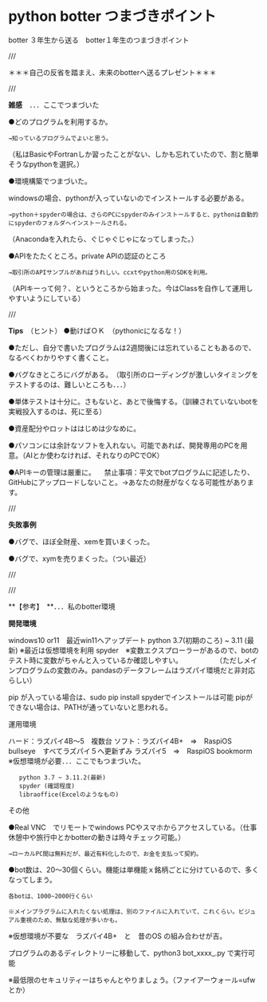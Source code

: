 # python botter つまづきポイント
botter ３年生から送る　botter１年生のつまづきポイント

///

＊＊＊自己の反省を踏まえ、未来のbotterへ送るプレゼント＊＊＊

///

**雑感**　．．．ここでつまづいた

●どのプログラムを利用するか。

    →知っているプログラムでよいと思う。

（私はBasicやFortranしか習ったことがない、しかも忘れていたので、割と簡単そうなpythonを選択。）

●環境構築でつまづいた。

 windowsの場合、pythonが入っていないのでインストールする必要がある。

    →python＋spyderの場合は、さらのPCにspyderのみインストールすると、pythonは自動的にspyderのフォルダへインストールされる。

（Anacondaを入れたら、ぐじゃぐじゃになってしまった。）

●APIをたたくところ。private APIの認証のところ

    →取引所のAPIサンプルがあればうれしい。ccxtやpython用のSDKを利用。

（APIキーって何？、というところから始まった。今はClassを自作して運用しやすいようにしている）


///

**Tips**　（ヒント）
●動けばＯＫ　（pythonicになるな！）

●ただし、自分で書いたプログラムは2週間後には忘れていることもあるので、なるべくわかりやすく書くこと。

●バグなきところにバグがある。　（取引所のローディングが激しいタイミングをテストするのは、難しいところも．．．）

●単体テストは十分に。さもないと、あとで後悔する。（訓練されていないbotを実戦投入するのは、死に至る）

●資産配分やロットははじめは少なめに。

●パソコンには余計なソフトを入れない。可能であれば、開発専用のPCを用意。（AIとか使わなければ、それなりのPCでOK）

●APIキーの管理は厳重に。
　禁止事項：平文でbotプログラムに記述したり、GitHubにアップロードしないこと。→あなたの財産がなくなる可能性があります。

///

**失敗事例**

●バグで、ほぼ全財産、xemを買いまくった。

●バグで、xymを売りまくった。（つい最近）


///

///

**【参考】　**．．．私のbotter環境

**開発環境**

windows10 or11　最近win11へアップデート
python 3.7(初期のころ) ~ 3.11 (最新) ※最近は仮想環境を利用
spyder　※変数エクスプローラーがあるので、botのテスト時に変数がちゃんと入っているか確認しやすい。
　　　　　（ただしメインプログラムの変数のみ。pandasのデータフレームはラズパイ環境だと非対応らしい）

pip が入っている場合は、sudo pip install spyderでインストールは可能
pipができない場合は、PATHが通っていないと思われる。


運用環境

ハード：ラズパイ4B～5　複数台
ソフト：ラズパイ4B+　=>　RaspiOS bullseye　すべてラズパイ５へ更新ずみ
       ラズパイ5　=>　RaspiOS bookmorm　※仮想環境が必要．．．ここでもつまづいた。

       python 3.7 ~ 3.11.2(最新) 
       spyder (確認程度)
       libraoffice(Excelのようなもの)



その他

●Real VNC　でリモートでwindows PCやスマホからアクセスしている。（仕事休憩中や旅行中とかbotterの動きは時々チェック可能。）

    →ローカルPC間は無料だが、最近有料化したので、お金を支払って契約。

●bot数は、20～30個くらい。機能は単機能ｘ銘柄ごとに分けているので、多くなってしまう。

    各botは、1000~2000行くらい
 
    ※メインプラグラムに入れたくない処理は、別のファイルに入れていて、これくらい。ビジュアル重視のため、無駄な処理が多いかも。

※仮想環境が不要な　ラズパイ4B+　と　昔のOS の組み合わせが吉。

 プログラムのあるディレクトリーに移動して、python3 bot_xxxx_.py で実行可能

※最低限のセキュリティーはちゃんとやりましょう。（ファイアーウォール=ufwとか） 
       
